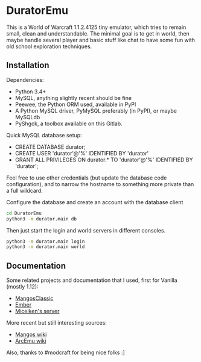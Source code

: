 DuratorEmu
==========

This is a World of Warcraft 1.1.2.4125 tiny emulator, which tries to remain
small, clean and understandable. The minimal goal is to get in world, then maybe
handle several player and basic stuff like chat to have some fun with old school
exploration techniques.



Installation
------------

Dependencies:

- Python 3.4+
- MySQL, anything slightly recent should be fine
- Peewee, the Python ORM used, available in PyPI
- A Python MySQL driver, PyMySQL preferably (in PyPI), or maybe MySQLdb
- PyShgck, a toolbox available on this Gitlab.

Quick MySQL database setup:

- CREATE DATABASE durator;
- CREATE USER 'durator'@'%' IDENTIFIED BY 'durator'
- GRANT ALL PRIVILEGES ON durator.* TO 'durator'@'%' IDENTIFIED BY 'durator';

Feel free to use other credentials (but update the database code configuration),
and to narrow the hostname to something more private than a full wildcard.

Configure the database and create an account with the database client

``` bash
cd DuratorEmu
python3 -m durator.main db
```

Then just start the login and world servers in different consoles.

``` bash
python3 -m durator.main login
python3 -m durator.main world
```



Documentation
-------------

Some related projects and documentation that I used, first for Vanilla (mostly
1.12):

- [MangosClassic](https://github.com/cmangos/mangos-classic)
- [Ember](https://github.com/EmberEmu/Ember)
- [Miceiken's server](http://git.clusterbrain.net/miceiken/WoWClassicServer)

More recent but still interesting sources:

- [Mangos wiki](https://getmangos.eu/wiki/Reference%20Information)
- [ArcEmu wiki](http://www.arcemu.org/wiki/Packets)

Also, thanks to #modcraft for being nice folks :]
